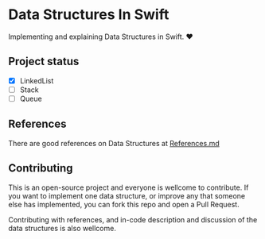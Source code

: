 # Data Structures In Swift

Implementing and explaining Data Structures in Swift. ❤️

## Project status

- [x] LinkedList
- [ ] Stack
- [ ] Queue

## References

There are good references on Data Structures at [References.md](References.md)

## Contributing

This is an open-source project and everyone is wellcome to contribute. If you want to implement one data structure, or improve any that someone else has implemented, you can fork this repo and open a Pull Request.

Contributing with references, and in-code description and discussion of the data structures is also wellcome.